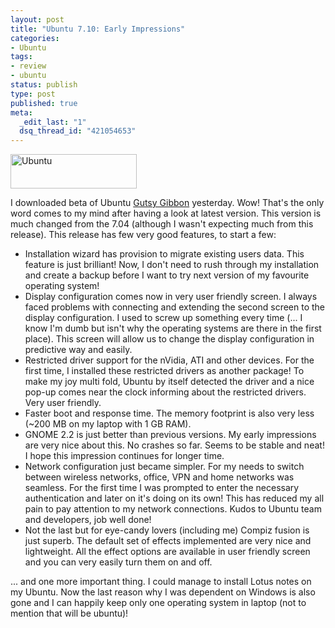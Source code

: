 ```yaml
--- 
layout: post
title: "Ubuntu 7.10: Early Impressions"
categories: 
- Ubuntu
tags:
- review
- ubuntu
status: publish
type: post
published: true
meta: 
  _edit_last: "1"
  dsq_thread_id: "421054653"
---
```

<img src="http://i71.photobucket.com/albums/i157/dharmapurikar/ThoughtWorker/ubuntulogo.png" alt="Ubuntu" width="202" height="55" />

I downloaded beta of Ubuntu <a href="http://www.ubuntu.com/testing/gutsybeta">Gutsy Gibbon</a> yesterday. Wow! That's the only word comes to my mind after having a look at latest version. This version is much changed from the 7.04 (although I wasn't expecting much from this release). This release has few very good features, to start a few:

* Installation wizard has provision to migrate existing users data. This feature is just brilliant! Now, I don't need to rush through my installation and create a backup before I want to try next version of my favourite operating system!
* Display configuration comes now in very user friendly screen. I always faced problems with connecting and extending the second screen to the display configuration. I used to screw up something every time (... I know I'm dumb but isn't why the operating systems are there in the first place). This screen will allow us to change the display configuration in predictive way and easily.
* Restricted driver support for the nVidia, ATI and other devices. For the first time, I installed these restricted drivers as another package! To make my joy multi fold, Ubuntu by itself detected the driver and a nice pop-up comes near the clock informing about the restricted drivers. Very user friendly.
* Faster boot and response time. The memory footprint is also very less (~200 MB on my laptop with 1 GB RAM).
* GNOME 2.2 is just better than previous versions. My early impressions are very nice about this. No crashes so far. Seems to be stable and neat! I hope this impression continues for longer time.
* Network configuration just became simpler. For my needs to switch between wireless networks, office, VPN and home networks was seamless. For the first time I was prompted to enter the necessary authentication and later on it's doing on its own! This has reduced my all pain to pay attention to my network connections. Kudos to Ubuntu team and developers, job well done!
* Not the last but for eye-candy lovers (including me) Compiz fusion is just superb. The default set of effects implemented are very nice and lightweight. All the effect options are available in user friendly screen and you can very easily turn them on and off.

... and one more important thing. I could manage to install Lotus notes on my Ubuntu. Now the last reason why I was dependent on Windows is also gone and I can happily keep only one operating system in laptop (not to mention that will be ubuntu)!
